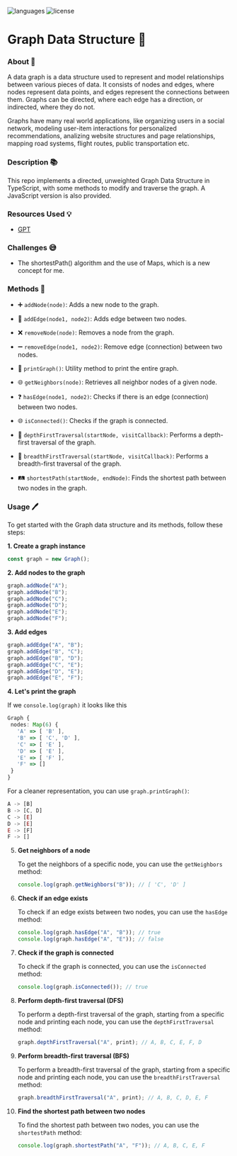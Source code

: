 ![languages](https://img.shields.io/badge/languages-ts-blue)
![license](https://img.shields.io/badge/license-MIT-green)

# Graph Data Structure 🔗

### About 📖

A data graph is a data structure used to represent and model relationships between various pieces of data. It consists of nodes and edges, where nodes represent data points, and edges represent the connections between them. Graphs can be directed, where each edge has a direction, or indirected, where they do not.

Graphs have many real world applications, like organizing users in a social network, modeling user-item interactions for personalized recommendations, analizing website structures and page relationships, mapping road systems, flight routes, public transportation etc.

### Description 📚

This repo implements a directed, unweighted Graph Data Structure in TypeScript, with some methods to modify and traverse the graph. A JavaScript version is also provided.

### Resources Used 💡

- [GPT](https://chat.openai.com)

### Challenges 😅

- The shortestPath() algorithm and the use of Maps, which is a new concept for me.

### Methods 🔧

- ➕ `addNode(node)`: Adds a new node to the graph.

- 🌟 `addEdge(node1, node2)`: Adds edge between two nodes.

- ❌ `removeNode(node)`: Removes a node from the graph.

- ➖ `removeEdge(node1, node2)`: Remove edge (connection) between two nodes.

- 📜 `printGraph()`: Utility method to print the entire graph.

- 🌐 `getNeighbors(node)`: Retrieves all neighbor nodes of a given node.

- ❓ `hasEdge(node1, node2)`: Checks if there is an edge (connection) between two nodes.

- 🌐 `isConnected()`: Checks if the graph is connected.

- 🚀 `depthFirstTraversal(startNode, visitCallback)`: Performs a depth-first traversal of the graph.

- 🌊 `breadthFirstTraversal(startNode, visitCallback)`: Performs a breadth-first traversal of the graph.

- 🛤️ `shortestPath(startNode, endNode)`: Finds the shortest path between two nodes in the graph.

### Usage 🖊️

To get started with the Graph data structure and its methods, follow these steps:

**1. Create a graph instance**

   ```javascript
   const graph = new Graph();
   ```

**2. Add nodes to the graph**

   ```javascript
   graph.addNode("A");
   graph.addNode("B");
   graph.addNode("C");
   graph.addNode("D");
   graph.addNode("E");
   graph.addNode("F");
   ```

**3. Add edges**

   ```javascript
   graph.addEdge("A", "B");
   graph.addEdge("B", "C");
   graph.addEdge("B", "D");
   graph.addEdge("C", "E");
   graph.addEdge("D", "E");
   graph.addEdge("E", "F");
   ```

 **4. Let's print the graph**

 If we `console.log(graph)` it looks like this

 ```typescript
Graph {
  nodes: Map(6) {
    'A' => [ 'B' ],
    'B' => [ 'C', 'D' ],
    'C' => [ 'E' ],
    'D' => [ 'E' ],
    'E' => [ 'F' ],
    'F' => []
  }
}
```

For a cleaner representation, you can use `graph.printGraph()`:

   ```javascript
   A -> [B]
B -> [C, D]
C -> [E]
D -> [E]
E -> [F]
F -> []
   ```

5. **Get neighbors of a node**

   To get the neighbors of a specific node, you can use the `getNeighbors` method:

   ```javascript
   console.log(graph.getNeighbors("B")); // [ 'C', 'D' ]
   ```

6. **Check if an edge exists**

   To check if an edge exists between two nodes, you can use the `hasEdge` method:

   ```javascript
   console.log(graph.hasEdge("A", "B")); // true
   console.log(graph.hasEdge("A", "E")); // false
   ```

7. **Check if the graph is connected**

   To check if the graph is connected, you can use the `isConnected` method:

   ```javascript
   console.log(graph.isConnected()); // true
   ```

8. **Perform depth-first traversal (DFS)**

   To perform a depth-first traversal of the graph, starting from a specific node and printing each node, you can use the `depthFirstTraversal` method:

   ```javascript
   graph.depthFirstTraversal("A", print); // A, B, C, E, F, D
   ```

9. **Perform breadth-first traversal (BFS)**

   To perform a breadth-first traversal of the graph, starting from a specific node and printing each node, you can use the `breadthFirstTraversal` method:

   ```javascript
   graph.breadthFirstTraversal("A", print); // A, B, C, D, E, F
   ```

10. **Find the shortest path between two nodes**

    To find the shortest path between two nodes, you can use the `shortestPath` method:

    ```javascript
    console.log(graph.shortestPath("A", "F")); // A, B, C, E, F
    ```
